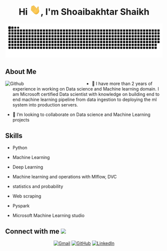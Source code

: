 <div align="left">
<h1 align="center">Hi <img width="35" src="https://raw.githubusercontent.com/1999AZZAR/1999AZZAR/main/resources/img/waving.gif">, I'm Shoaibakhtar Shaikh
<h4 align="center" Data scientist and Machine learning Engineer
</div>

<div align="left">
  <a href="https://1999azzar.github.io/1999AZZAR/">
  <img  src="https://github.com/1999AZZAR/1999AZZAR/blob/main/resources/img/grid-snake.svg"
       alt="snake" /></a>
</div>


<h2> About Me </h2>

<img width="55%" align="left" alt="Github" src="https://raw.githubusercontent.com/onimur/.github/master/.resources/git-header.svg" />

- 🌱 I have more than 2 years of experience in working on Data science and Machine learning domain. I am Microsoft certified Data scientist with knowledge on building end to end machine learning pipeline from data ingestion to deploying the ml system into production servers.

  
- 👯 I’m looking to collaborate on Data science and Machine Learning projects
  

<h2> Skills </h2>

- Python

- Machine Learning 

- Deep Learning

- Machine learning and operations with Mlflow, DVC

- statistics and probability

- Web scraping

- Pyspark

- Microsoft Machine Learning studio

  
 
<h2> Connect with me <img src='https://raw.githubusercontent.com/ShahriarShafin/ShahriarShafin/main/Assets/handshake.gif' width="100px"> </h2>
<p align="center">
	<a href="mailto:shoaibakhtar9r@gmail.com"><img src="https://img.icons8.com/bubbles/50/000000/gmail.png" alt="Gmail"/></a>
	<a href="https://github.com/shoaibakhtar1010"><img src="https://img.icons8.com/bubbles/50/000000/github.png" alt="GitHub"/></a>
	<a href="https://www.linkedin.com/in/shoaibakhtar-shaikh-24658b174"><img src="https://img.icons8.com/bubbles/50/000000/linkedin.png" alt="LinkedIn"/></a>
	
</p>
